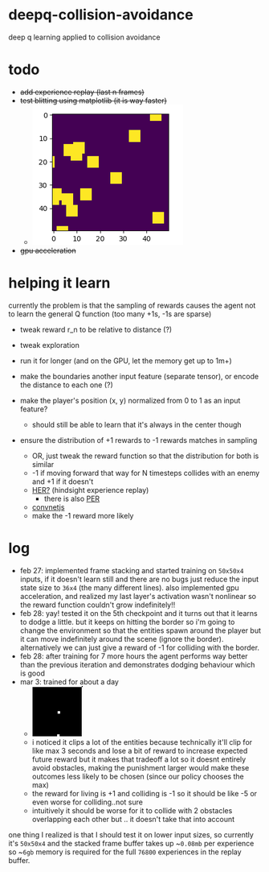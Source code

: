 # deepq-collision-avoidance
deep q learning applied to collision avoidance

# todo

- ~~add experience replay (last n frames)~~
- ~~test blitting using matplotlib (it is way faster)~~
    - ![](figures/fig1.png)
- ~~gpu acceleration~~

# helping it learn

currently the problem is that the sampling of rewards causes the agent not to learn the general Q function (too many +1s, -1s are sparse)

- tweak reward r_n to be relative to distance (?)
- tweak exploration
- run it for longer (and on the GPU, let the memory get up to 1m+)
- make the boundaries another input feature (separate tensor), or encode the distance to each one (?)
- make the player's position (x, y) normalized from 0 to 1 as an input feature?
    - should still be able to learn that it's always in the center though
    
- ensure the distribution of +1 rewards to -1 rewards matches in sampling
    - OR, just tweak the reward function so that the distribution for both is similar
    - -1 if moving forward that way for N timesteps collides with an enemy and +1 if it doesn't
    - [HER?](https://becominghuman.ai/learning-from-mistakes-with-hindsight-experience-replay-547fce2b3305_) (hindsight experience replay)
        - there is also [PER](https://medium.freecodecamp.org/improvements-in-deep-q-learning-dueling-double-dqn-prioritized-experience-replay-and-fixed-58b130cc5682)
    - [convnetjs](https://cs.stanford.edu/people/karpathy/convnetjs/demo/rldemo.html)
    - make the -1 reward more likely
    
# log 
- feb 27: implemented frame stacking and started training on `50x50x4` inputs, if it doesn't learn still and there are no bugs just reduce the input state size to `36x4` (the many different lines). also implemented gpu acceleration, and realized my last layer's activation wasn't nonlinear so the reward function couldn't grow indefinitely!!
- feb 28: yay! tested it on the 5th checkpoint and it turns out that it learns to dodge a little. but it keeps on hitting the border so i'm going to change the environment so that the entities spawn around the player but it can move indefinitely around the scene (ignore the border). alternatively we can just give a reward of -1 for colliding with the border.
- feb 28: after training for 7 more hours the agent performs way better than the previous iteration and demonstrates dodging behaviour which is good
- mar 3:  trained for about a day 
    - ![](figures/animation.gif)
    - i noticed it clips a lot of the entities because technically it'll clip for like max 3 seconds and lose a bit of reward to increase expected future reward but it makes that tradeoff a lot so it doesnt entirely avoid obstacles, making the punishment larger would make these outcomes less likely to be chosen (since our policy chooses the max)
    - the reward for living is +1 and colliding is -1 so it should be like -5 or even worse for colliding..not sure
    - intuitively it should be worse for it to collide with 2 obstacles overlapping each other but .. it doesn't take that into account

one thing I realized is that I should test it on lower input sizes, so currently it's `50x50x4` and the stacked frame buffer takes up ~`0.08mb` per experience so  ~`6gb` memory is required for the full `76800` experiences in the replay buffer.